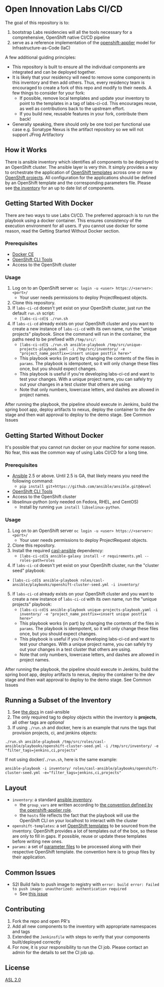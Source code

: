 # Open Innovation Labs CI/CD

The goal of this repository is to:

 1. bootstrap Labs residencies will all the tools necessary for a comprehensive, OpenShift native CI/CD pipeline
 2. serve as a reference implementation of the [openshift-applier](https://github.com/redhat-cop/casl-ansible/tree/master/roles/openshift-applier) model for Infrastructure-as-Code (IaC)

A few additional guiding principles:

* This repository is built to ensure all the individual components are integrated and can be deployed together. 
* It is likely that your residency will need to remove some components in this inventory and then add others. Thus, every residency team is encouraged to create a fork of this repo and modify to their needs. A few things to consider for your fork:
  - If possible, remove local templates and update your inventory to point to the templates in a tag of labs-ci-cd. This encourages reuse, as well as contributions back to the upstream effort.
  - If you build new, reusable features in your fork, contribute them back!
* Generally speaking, there should only be one tool per functional use case e.g. Sonatype Nexus is the artifact repository so we will not support JFrog Artifactory

## How it Works

There is ansible inventory which identifies all components to be deployed to an OpenShift cluster. The ansible layer is very thin. It simply provides a way to orchestrate the application of [OpenShift templates](https://docs.openshift.com/container-platform/3.6/dev_guide/templates.html) across one or more [OpenShift projects](https://docs.openshift.com/container-platform/3.6/architecture/core_concepts/projects_and_users.html#projects). All configuration for the applications should be defined by an OpenShift template and the corresponding parameters file. Please see [the inventory](inventory/group_vars/all.yml) for an up to date list of components.

## Getting Started With Docker

There are two ways to use Labs CI/CD. The preferred approach is to run the playbook using a docker container. This ensures consistency of the execution environment for all users. If you cannot use docker for some reason, read the Getting Started Without Docker section.

### Prerequisites

* [Docker CE](https://www.docker.com/community-edition#/download)
* [OpenShift CLI Tools](https://docs.openshift.com/container-platform/3.7/cli_reference/get_started_cli.html)
* Access to the OpenShift cluster

### Usage

1. Log on to an OpenShift server `oc login -u <user> https://<server>:<port>/`
    - Your user needs permissions to deploy ProjectRequest objects.
2. Clone this repository.
3. If `labs-ci-cd` doesn't yet exist on your OpenShift cluster, just run the default `run.sh` script:
    - `[labs-ci-cd]$ ./run.sh`
4. If `labs-ci-cd` already exists on your OpenShift cluster and you want to create a new instance of `labs-ci-cd` with its own name, run the "unique projects" playbook. Since the command will run in the container, the paths need to be prefixed with `/tmp/src/`:
    - `[labs-ci-cd]$ ./run.sh ansible-playbook /tmp/src/unique-projects-playbook.yaml -i /tmp/src/inventory/ -e "project_name_postfix=<insert unique postfix here>"`
    - This playbook works (in part) by changing the contents of the files in `params`. The playbook is idempotent, so it will only change these files once, but you should expect changes.
    - This playbook is useful if you're developing labs-ci-cd and want to test your changes. With a unique project name, you can safely try out your changes in a test cluster that others are using.
    - Note that only numbers, lowercase letters, and dashes are allowed in project names.

After running the playbook, the pipeline should execute in Jenkins, build the spring boot app, deploy artifacts to nexus, deploy the container to the dev stage and then wait approval to deploy to the demo stage. See Common Issues

## Getting Started Without Docker

It's possible that you cannot run docker on your machine for some reason. No fear, this was the common way of using Labs CI/CD for a long time.

### Prerequisites 

* [Ansible](http://docs.ansible.com/ansible/latest/intro_installation.html) 2.5 or above. Until 2.5 is GA, that likely means you need the following command:
  - `pip install git+https://github.com/ansible/ansible.git@devel`
* [OpenShift CLI Tools](https://docs.openshift.com/container-platform/3.7/cli_reference/get_started_cli.html)
* Access to the OpenShift cluster
* libselinux-python (only needed on Fedora, RHEL, and CentOS)
  - Install by running `yum install libselinux-python`.

### Usage

1. Log on to an OpenShift server `oc login -u <user> https://<server>:<port>/`
    - Your user needs permissions to deploy ProjectRequest objects.
2. Clone this repository.
3. Install the required [casl-ansible](https://github.com/redhat-cop/casl-ansible) dependency:
    - `[labs-ci-cd]$ ansible-galaxy install -r requirements.yml --roles-path=roles`
4. If `labs-ci-cd` doesn't yet exist on your OpenShift cluster, run the "cluster seed" playbook:
  - `[labs-ci-cd]$ ansible-playbook roles/casl-ansible/playbooks/openshift-cluster-seed.yml -i inventory/`
5. If `labs-ci-cd` already exists on your OpenShift cluster and you want to create a new instance of `labs-ci-cd` with its own name, run the "unique projects" playbook:
    - `[labs-ci-cd]$ ansible-playbook unique-projects-playbook.yaml -i inventory/ -e "project_name_postfix=<insert unique postfix here>"`
    - This playbook works (in part) by changing the contents of the files in `params`. The playbook is idempotent, so it will only change these files once, but you should expect changes.
    - This playbook is useful if you're developing labs-ci-cd and want to test your changes. With a unique project name, you can safely try out your changes in a test cluster that others are using.
    - Note that only numbers, lowercase letters, and dashes are allowed in project names.

After running the playbook, the pipeline should execute in Jenkins, build the spring boot app, deploy artifacts to nexus, deploy the container to the dev stage and then wait approval to deploy to the demo stage. See Common Issues


## Running a Subset of the Inventory

1. See [the docs](https://github.com/redhat-cop/casl-ansible/tree/master/roles/openshift-applier#filtering-content-based-on-tags) in casl-ansible
2. The only required tag to deploy objects within the inventory is **projects**, all other tags are *optional*
3. If using `./run.sh` and docker, here is an example that runs the tags that provision projects, ci, and jenkins objects:
```
./run.sh ansible-playbook /tmp/src/roles/casl-ansible/playbooks/openshift-cluster-seed.yml -i /tmp/src/inventory/ -e "filter_tags=jenkins,ci,projects"
```

If not using docker/`./run.sh`, here is the same example:

```
ansible-playbook -i inventory/ roles/casl-ansible/playbooks/openshift-cluster-seed.yml -e="filter_tags=jenkins,ci,projects"
```

## Layout
- `inventory`: a standard [ansible inventory](http://docs.ansible.com/ansible/latest/intro_inventory.html).
  - the `group_vars` are written according to [the convention defined by the openshift-applier role](https://github.com/redhat-cop/casl-ansible/tree/master/roles/openshift-applier#sourcing-openshift-object-definitions).
  -  the `hosts` file reflects the fact that the playbook will use the OpenShift CLI on your localhost to interact with the cluster
- `openshift-templates`: a set [OpenShift templates](https://docs.openshift.com/container-platform/3.6/dev_guide/templates.html) to be sourced from the inventory. OpenShift provides a lot of templates out of the box, so these are only to fill in gaps. If possible, reuse or update these templates before writing new ones.
- `params`: a set of [parameter files](https://docs.openshift.com/container-platform/3.6/dev_guide/templates.html#templates-parameters) to be processed along with their respective OpenShift template. the convention here is to group files by their application.

## Common Issues

- S2I Build fails to push image to registry with `error: build error: Failed to push image: unauthorized: authentication required`
  - See [this issue](https://github.com/openshift/origin/issues/4518)

## Contributing

1) Fork the repo and open PR's
2) Add all new components to the inventory with appropriate namespaces and tags
3) Extended the `Jenkinsfile` with steps to verify that your components built/deployed correctly
4) For now, it is your responsibility to run the CI job. Please contact an admin for the details to set the CI job up.

## License
[ASL 2.0](LICENSE)

